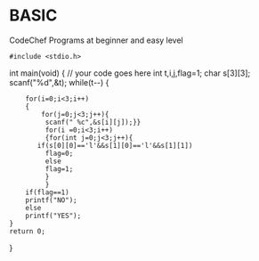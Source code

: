 # BASIC
CodeChef Programs at beginner and easy level

    #include <stdio.h>

int main(void) {
	// your code goes here
	int t,i,j,flag=1;
	char s[3][3];
	scanf("%d",&t);
	while(t--)
	{
	    
	    for(i=0;i<3;i++)
	    {
	        for(j=0;j<3;j++){
	         scanf(" %c",&s[i][j]);}}
	         for(i =0;i<3;i++)
	         {for(int j=0;j<3;j++){
	       if(s[0][0]=='l'&&s[1][0]=='l'&&s[1][1])
	         flag=0;
	         else
	         flag=1;
	         }
	         }
	    if(flag==1)
	    printf("NO");
	    else
	    printf("YES");
    }
    return 0;
}
